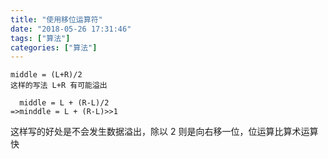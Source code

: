 ```yaml
---
title: "使用移位运算符"
date: "2018-05-26 17:31:46"
tags: ["算法"]
categories: ["算法"]
---
```

```
middle = (L+R)/2
这样的写法 L+R 有可能溢出
```

```
  middle = L + (R-L)/2
=>minddle = L + (R-L)>>1 
```

这样写的好处是不会发生数据溢出，除以 2 则是向右移一位，位运算比算术运算快